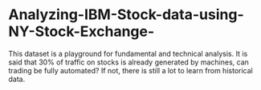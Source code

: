 # Analyzing-IBM-Stock-data-using-NY-Stock-Exchange-
This dataset is a playground for fundamental and technical analysis. It is said that 30% of traffic on stocks is already generated by machines, can trading be fully automated? If not, there is still a lot to learn from historical data.
